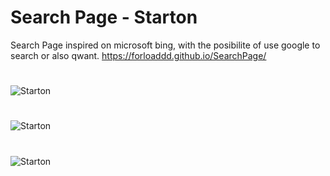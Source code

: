 # Search Page - Starton
Search Page inspired on microsoft bing,
with the posibilite of use google to search or also qwant.
https://forloaddd.github.io/SearchPage/ 
#
![Starton](https://github.com/Forloaddd/SearchPage/blob/main/st-p1.png?raw=true)
#
![Starton](https://github.com/Forloaddd/SearchPage/blob/main/st-p2.png?raw=true)
#
![Starton](https://github.com/Forloaddd/SearchPage/blob/main/st-p3.png?raw=true)
